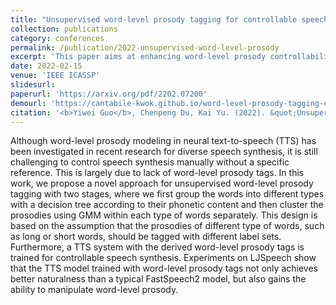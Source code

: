 ```yaml
---
title: "Unsupervised word-level prosody tagging for controllable speech synthesis"
collection: publications
category: conferences
permalink: /publication/2022-unsupervised-word-level-prosody
excerpt: 'This paper aims at enhancing word-level prosody controllability in TTS models by decision tree-based clustering.'
date: 2022-02-15
venue: 'IEEE ICASSP'
slidesurl: 
paperurl: 'https://arxiv.org/pdf/2202.07200'
demourl: 'https://cantabile-kwok.github.io/word-level-prosody-tagging-control'
citation: '<b>Yiwei Guo</b>, Chenpeng Du, Kai Yu. (2022). &quot;Unsupervised word-level prosody tagging for controllable speech synthesis.&quot; <i>In Proc. IEEE ICASSP</i>, 2022, pp.7597-7601.'
---
```


Although word-level prosody modeling in neural text-to-speech (TTS) has been investigated in recent research for diverse speech synthesis, it is still challenging to control speech synthesis manually without a specific reference. This is largely due to lack of word-level prosody tags. In this work, we propose a novel approach for unsupervised word-level prosody tagging with two stages, where we first group the words into different types with a decision tree according to their phonetic content and then cluster the prosodies using GMM within each type of words separately. This design is based on the assumption that the prosodies of different type of words, such as long or short words, should be tagged with different label sets. Furthermore, a TTS system with the derived word-level prosody tags is trained for controllable speech synthesis. Experiments on LJSpeech show that the TTS model trained with word-level prosody tags not only achieves better naturalness than a typical FastSpeech2 model, but also gains the ability to manipulate word-level prosody.
